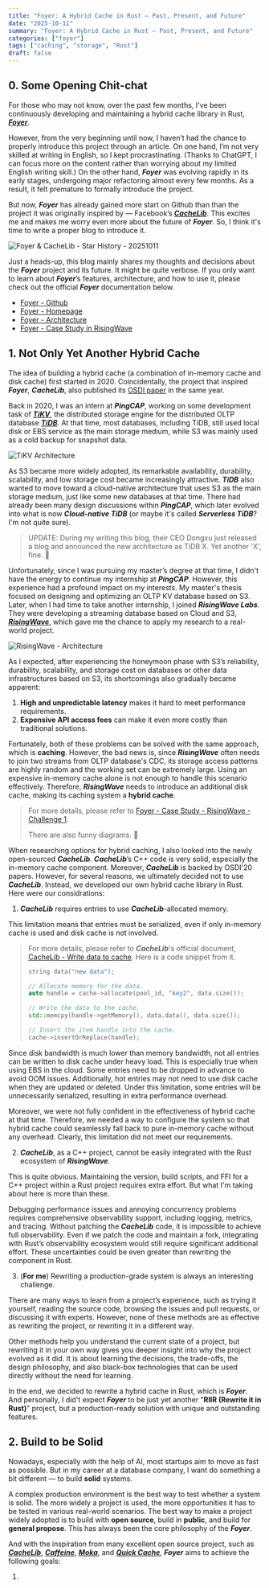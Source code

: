```yaml
---
title: "Foyer: A Hybrid Cache in Rust — Past, Present, and Future"
date: "2025-10-11"
summary: "Foyer: A Hybrid Cache in Rust — Past, Present, and Future"
categories: ["foyer"]
tags: ["caching", "storage", "Rust"]
draft: false
---
```


## 0. Some Opening Chit-chat

For those who may not know, over the past few months, I've been continuously developing and maintaining a hybrid cache library in Rust, [***Foyer***](https://github.com/foyer-rs/foyer).

However, from the very beginning until now, I haven’t had the chance to properly introduce this project through an article. On one hand, I’m not very skilled at writing in English, so I kept procrastinating. (Thanks to ChatGPT, I can focus more on the content rather than worrying about my limited English writing skill.) On the other hand, ***Foyer*** was evolving rapidly in its early stages, undergoing major refactoring almost every few months. As a result, it felt premature to formally introduce the project.

But now, ***Foyer*** has already gained more start on Github than than the project it was originally inspired by — Facebook’s [***CacheLib***](https://github.com/facebook/cachelib). This excites me and makes me worry even more about the future of ***Foyer***. So, I think it's time to write a proper blog to introduce it.

![Foyer & CacheLib - Star History - 20251011](assets/star-history-20251011.png "Foyer & CacheLib - Star History - 20251011")

Just a heads-up, this blog mainly shares my thoughts and decisions about the ***Foyer*** project and its future. It might be quite verbose. If you only want to learn about ***Foyer***’s features, architecture, and how to use it, please check out the official ***Foyer*** documentation below.

- [Foyer - Github](https://github.com/foyer-rs/foyer)
- [Foyer - Homepage](https://foyer-rs.github.io/foyer/)
- [Foyer - Architecture](https://foyer-rs.github.io/foyer/docs/design/architecture)
- [Foyer - Case Study in RisingWave](https://foyer-rs.github.io/foyer/docs/case-study/risingwave)

## 1. Not Only Yet Another Hybrid Cache

The idea of building a hybrid cache (a combination of in-memory cache and disk cache) first started in 2020. Coincidentally, the project that inspired ***Foyer***, ***CacheLib***, also published its [OSDI paper](https://www.usenix.org/system/files/osdi20-berg.pdf) in the same year.

Back in 2020, I was an intern at ***PingCAP***, working on some development task of [***TiKV***](https://github.com/tikv/tikv), the distributed storage engine for the distributed OLTP database [***TiDB***](https://github.com/pingcap/tidb). At that time, most databases, including TiDB, still used local disk or EBS service as the main storage medium, while S3 was mainly used as a cold backup for snapshot data.

![TiKV Architecture](assets/tikv-architecture.png "TiKV - Architecture(Source: https://tikv.org/docs/3.0/concepts/architecture/)")

As S3 became more widely adopted, its remarkable availability, durability, scalability, and low storage cost became increasingly attractive. ***TiDB*** also wanted to move toward a cloud-native architecture that uses S3 as the main storage medium, just like some new databases at that time. There had already been many design discussions within ***PingCAP***, which later evolved into what is now ***Cloud-native TiDB*** (or maybe it's called ***Serverless TiDB***? I'm not quite sure).

> UPDATE: During my writing this blog, their CEO Dongxu just released a blog and announced the new architecture as TiDB X. Yet another 'X', fine. 🫠

Unfortunately, since I was pursuing my master’s degree at that time, I didn't have the energy to continue my internship at ***PingCAP***. However, this experience had a profound impact on my interests. My master's thesis focused on designing and optimizing an OLTP KV database based on S3. Later, when I had time to take another internship, I joined ***RisingWave Labs***. They were developing a streaming database based on Cloud and S3, [***RisingWave***](https://github.com/risingwavelabs/risingwave), which gave me the chance to apply my research to a real-world project.

![RisingWave - Architecture](assets/risingwave-architecture.png "RisingWave - Architecture (Source: https://risingwave.com/blog/hummock-a-storage-engine-designed-for-stream-processing/)")

As I expected, after experiencing the honeymoon phase with S3’s reliability, durability, scalability, and storage cost on databases or other data infrastructures based on S3, its shortcomings also gradually became apparent:

1. **High and unpredictable latency** makes it hard to meet performance requirements.
2. **Expensive API access fees** can make it even more costly than traditional solutions.

Fortunately, both of these problems can be solved with the same approach, which is **caching**. However, the bad news is, since ***RisingWave*** often needs to join two streams from OLTP database's CDC, its storage access patterns are highly random and the working set can be extremely large. Using an expensive in-memory cache alone is not enough to handle this scenario effectively. Therefore, ***RisingWave*** needs to introduce an additional disk cache, making its caching system a **hybrid cache**.

> For more details, please refer to [Foyer - Case Study - RisingWave - Challenge 1](https://foyer-rs.github.io/foyer/docs/case-study/risingwave#1-the-memory-cache-cannot-cover-the-working-set).
>
> There are also funny diagrams. 🤣

When researching options for hybrid caching, I also looked into the newly open-sourced ***CacheLib***. ***CacheLib***’s C++ code is very solid, especially the in-memory cache component. Moreover, ***CacheLib*** is backed by OSDI'20 papers. However, for several reasons, we ultimately decided not to use ***CacheLib***. Instead, we developed our own hybrid cache library in Rust. Here were our considrations:

1. ***CacheLib*** requires entries to use ***CacheLib***-allocated memory.

This limitation means that entries must be serialized, even if only in-memory cache is used and disk cache is not involved. 

> For more details, please refer to ***CacheLib***'s official document, [CacheLib - Write data to cache](https://cachelib.org/docs/Cache_Library_User_Guides/Write_data_to_cache#allocate-memory-for-data-from-cache). Here is a code snippet from it.
>
> ```cpp
> string data("new data");
>
> // Allocate memory for the data.
> auto handle = cache->allocate(pool_id, "key2", data.size());
> 
> // Write the data to the cache.
> std::memcpy(handle->getMemory(), data.data(), data.size());
> 
> // Insert the item handle into the cache.
> cache->insertOrReplace(handle);
> ```

Since disk bandwidth is much lower than memory bandwidth, not all entries can be written to disk cache under heavy load. This is especially true when using EBS in the cloud. Some entries need to be dropped in advance to avoid OOM issues. Additionally, hot entries may not need to use disk cache when they are updated or deleted. Under this limitation, some entries will be unnecessarily serialized, resulting in extra performance overhead.

Moreover, we were not fully confident in the effectiveness of hybrid cache at that time. Therefore, we needed a way to configure the system so that hybrid cache could seamlessly fall back to pure in-memory cache without any overhead. Clearly, this limitation did not meet our requirements.

2. ***CacheLib***, as a C++ project, cannot be easily integrated with the Rust ecosystem of ***RisingWave***.

This is quite obvious. Maintaining the version, build scripts, and FFI for a C++ project within a Rust project requires extra effort. But what I'm taking about here is more than these.

Debugging performance issues and annoying concurrency problems requires comprehensive observability support, including logging, metrics, and tracing. Without patching the ***CacheLib*** code, it is impossible to achieve full observability. Even if we patch the code and maintain a fork, integrating with Rust’s observability ecosystem would still require significant additional effort. These uncertainties could be even greater than rewriting the component in Rust.

3. (**For me**) Rewriting a production-grade system is always an interesting challenge.

There are many ways to learn from a project’s experience, such as trying it yourself, reading the source code, browsing the issues and pull requests, or discussing it with experts. However, none of these methods are as effective as rewriting the project, or rewriting it in a different way.

Other methods help you understand the current state of a project, but rewriting it in your own way gives you deeper insight into why the project evolved as it did. It is about learning the decisions, the trade-offs, the design philosophy, and also black-box technologies that can be used directly without the need for learning.

In the end, we decided to rewrite a hybrid cache in Rust, which is ***Foyer***. And personally, I did't expect ***Foyer*** to be just yet another "**RIIR (Rewrite it in Rust)**" project, but a production-ready solution with unique and outstanding features.

## 2. Build to be Solid

Nowadays, especially with the help of AI, most startups aim to move as fast as possible. But in my career at a database company, I want do something a bit different — to build **solid** systems.

A complex production environment is the best way to test whether a system is solid. The more widely a project is used, the more opportunities it has to be tested in various real-world scenarios. The best way to make a project widely adopted is to build with **open source**, build in **public**, and build for **general propose**. This has always been the core philosophy of the ***Foyer***.

And with the inspiration from many excellent open source project, such as [***CacheLib***](https://github.com/facebook/CacheLib), [***Caffeine***](https://github.com/ben-manes/caffeine), [***Moka***](https://github.com/moka-rs/moka), and [***Quick Cache***](https://github.com/arthurprs/quick-cache), ***Foyer*** aims to achieve the following goals:

1. 


